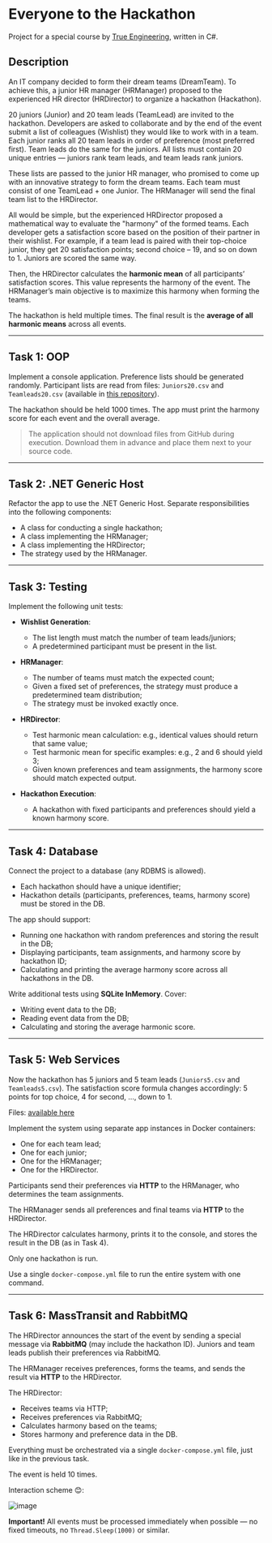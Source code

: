 # Everyone to the Hackathon

Project for a special course by [True Engineering](https://www.trueengineering.ru/), written in C#.

## Description

An IT company decided to form their dream teams (DreamTeam). To achieve this, a junior HR manager (HRManager) proposed to the experienced HR director (HRDirector) to organize a hackathon (Hackathon).

20 juniors (Junior) and 20 team leads (TeamLead) are invited to the hackathon. Developers are asked to collaborate and by the end of the event submit a list of colleagues (Wishlist) they would like to work with in a team. Each junior ranks all 20 team leads in order of preference (most preferred first). Team leads do the same for the juniors. All lists must contain 20 unique entries — juniors rank team leads, and team leads rank juniors.

These lists are passed to the junior HR manager, who promised to come up with an innovative strategy to form the dream teams. Each team must consist of one TeamLead + one Junior. The HRManager will send the final team list to the HRDirector.

All would be simple, but the experienced HRDirector proposed a mathematical way to evaluate the "harmony" of the formed teams. Each developer gets a satisfaction score based on the position of their partner in their wishlist. For example, if a team lead is paired with their top-choice junior, they get 20 satisfaction points; second choice – 19, and so on down to 1. Juniors are scored the same way.

Then, the HRDirector calculates the **harmonic mean** of all participants’ satisfaction scores. This value represents the harmony of the event. The HRManager’s main objective is to maximize this harmony when forming the teams.

The hackathon is held multiple times. The final result is the **average of all harmonic means** across all events.

---

## Task 1: OOP

Implement a console application. Preference lists should be generated randomly. Participant lists are read from files: `Juniors20.csv` and `Teamleads20.csv` (available in [this repository](https://github.com/georgiy-sidorov/CSHARP_2024_NSU/tree/main)).

The hackathon should be held 1000 times. The app must print the harmony score for each event and the overall average.

> The application should not download files from GitHub during execution. Download them in advance and place them next to your source code.

---

## Task 2: .NET Generic Host

Refactor the app to use the .NET Generic Host. Separate responsibilities into the following components:

* A class for conducting a single hackathon;
* A class implementing the HRManager;
* A class implementing the HRDirector;
* The strategy used by the HRManager.

---

## Task 3: Testing

Implement the following unit tests:

* **Wishlist Generation**:

  * The list length must match the number of team leads/juniors;
  * A predetermined participant must be present in the list.

* **HRManager**:

  * The number of teams must match the expected count;
  * Given a fixed set of preferences, the strategy must produce a predetermined team distribution;
  * The strategy must be invoked exactly once.

* **HRDirector**:

  * Test harmonic mean calculation: e.g., identical values should return that same value;
  * Test harmonic mean for specific examples: e.g., 2 and 6 should yield 3;
  * Given known preferences and team assignments, the harmony score should match expected output.

* **Hackathon Execution**:

  * A hackathon with fixed participants and preferences should yield a known harmony score.

---

## Task 4: Database

Connect the project to a database (any RDBMS is allowed).

* Each hackathon should have a unique identifier;
* Hackathon details (participants, preferences, teams, harmony score) must be stored in the DB.

The app should support:

* Running one hackathon with random preferences and storing the result in the DB;
* Displaying participants, team assignments, and harmony score by hackathon ID;
* Calculating and printing the average harmony score across all hackathons in the DB.

Write additional tests using **SQLite InMemory**. Cover:

* Writing event data to the DB;
* Reading event data from the DB;
* Calculating and storing the average harmonic score.

---

## Task 5: Web Services

Now the hackathon has 5 juniors and 5 team leads (`Juniors5.csv` and `Teamleads5.csv`). The satisfaction score formula changes accordingly: 5 points for top choice, 4 for second, ..., down to 1.

Files: [available here](https://github.com/georgiy-sidorov/CSHARP_2024_NSU/tree/main)

Implement the system using separate app instances in Docker containers:

* One for each team lead;
* One for each junior;
* One for the HRManager;
* One for the HRDirector.

Participants send their preferences via **HTTP** to the HRManager, who determines the team assignments.

The HRManager sends all preferences and final teams via **HTTP** to the HRDirector.

The HRDirector calculates harmony, prints it to the console, and stores the result in the DB (as in Task 4).

Only one hackathon is run.

Use a single `docker-compose.yml` file to run the entire system with one command.

---

## Task 6: MassTransit and RabbitMQ

The HRDirector announces the start of the event by sending a special message via **RabbitMQ** (may include the hackathon ID). Juniors and team leads publish their preferences via RabbitMQ.

The HRManager receives preferences, forms the teams, and sends the result via **HTTP** to the HRDirector.

The HRDirector:

* Receives teams via HTTP;
* Receives preferences via RabbitMQ;
* Calculates harmony based on the teams;
* Stores harmony and preference data in the DB.

Everything must be orchestrated via a single `docker-compose.yml` file, just like in the previous task.

The event is held 10 times.

Interaction scheme 😊:

![image](https://github.com/user-attachments/assets/82e2fa9a-cd31-4d77-8a96-169cb6fee61c)

**Important!**
All events must be processed immediately when possible — no fixed timeouts, no `Thread.Sleep(1000)` or similar.
